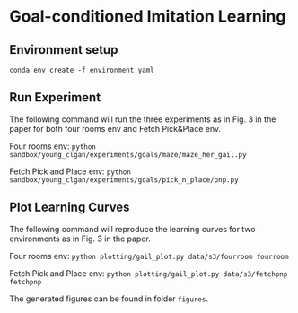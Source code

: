 # Goal-conditioned Imitation Learning

## Environment setup
`conda env create -f environment.yaml`

## Run Experiment

The following command will run the three experiments as in Fig. 3 in the paper for both four rooms env and Fetch Pick&Place env.

Four rooms env: `python sandbox/young_clgan/experiments/goals/maze/maze_her_gail.py`

Fetch Pick and Place env: `python sandbox/young_clgan/experiments/goals/pick_n_place/pnp.py`

## Plot Learning Curves

The following command will reproduce the learning curves for two environments as in Fig. 3 in the paper.

Four rooms env: `python plotting/gail_plot.py data/s3/fourroom fourroom`

Fetch Pick and Place env: `python plotting/gail_plot.py data/s3/fetchpnp fetchpnp`

The generated figures can be found in folder `figures`.
